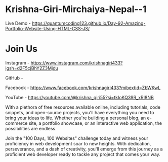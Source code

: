 # Krishna-Giri-Mirchaiya-Nepal--1

Live Demo - https://quantumcoding123.github.io/Day-92-Amazing-Portfolio-Website-Using-HTML-CSS-JS/


# Join Us

Instagram - https://www.instagram.com/krishnagiri433?igsh=d2F5cjBhY2Z3Mjdu

GitHub - 

Facebook - https://www.facebook.com/krishnagiri433?mibextid=ZbWKwL

YouTube - https://youtube.com/@krishna_giri55?si=tkIoKQ39R_xRI8NB

With a plethora of free resources available online, including tutorials, code snippets, and open-source projects, you'll have everything you need to bring your ideas to life. Whether you're building a personal blog, an e-commerce site, a portfolio showcase, or an interactive web application, the possibilities are endless.

Join the "100 Days, 100 Websites" challenge today and witness your proficiency in web development soar to new heights. With dedication, perseverance, and a dash of creativity, you'll emerge from this journey as a proficient web developer ready to tackle any project that comes your way.
